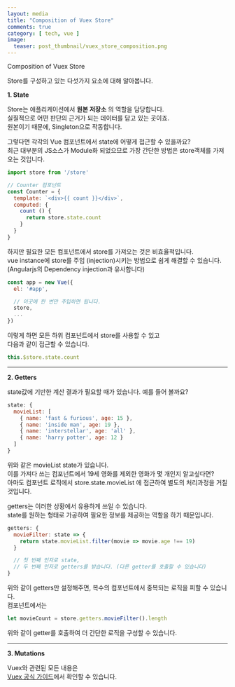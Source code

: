 ```yaml
---
layout: media
title: "Composition of Vuex Store"
comments: true
category: [ tech, vue ]
image:
  teaser: post_thumbnail/vuex_store_composition.png
---
```


Composition of Vuex Store

Store를 구성하고 있는 다섯가지 요소에 대해 알아봅니다.

**1. State**  

Store는 애플리케이션에서 **원본 저장소** 의 역할을 담당합니다.  
실질적으로 어떤 판단의 근거가 되는 데이터를 담고 있는 곳이죠.  
원본이기 때문에, Singleton으로 작동합니다.

그렇다면 각각의 Vue 컴포넌트에서 state에 어떻게 접근할 수 있을까요?  
최근 대부분의 JS소스가 Module화 되었으므로 가장 간단한 방법은 store객체를 가져오는 것입니다.  

```js
import store from '/store'

// Counter 컴포넌트
const Counter = {
  template: `<div>{{ count }}</div>`,
  computed: {
    count () {
      return store.state.count
    }
  }
}  
```

하지만 필요한 모든 컴포넌트에서 store를 가져오는 것은 비효율적입니다.  
vue instance에 store를 주입 (injection)시키는 방법으로 쉽게 해결할 수 있습니다.  
(Angularjs의 Dependency injection과 유사합니다)

```js
const app = new Vue({
  el: '#app',

  // 이곳에 한 번만 주입하면 됩니다.
  store,
  ...
})
```

이렇게 하면 모든 하위 컴포넌트에서 store를 사용할 수 있고  
다음과 같이 접근할 수 있습니다.

```js
this.$store.state.count
```

-----

**2. Getters**  

state값에 기반한 계산 결과가 필요할 때가 있습니다.
예를 들어 볼까요?

```js
state: {
  movieList: [
    { name: 'fast & furious', age: 15 },
    { name: 'inside man', age: 19 },
    { name: 'interstellar', age: 'all' },
    { name: 'harry potter', age: 12 }
  ]
}
```

위와 같은 movieList state가 있습니다.  
이를 가져다 쓰는 컴포넌트에서 19세 영화를 제외한 영화가 몇 개인지 알고싶다면?  
아마도 컴포넌트 로직에서 store.state.movieList 에 접근하여 별도의 처리과정을 거칠 것입니다.  

getters는 이러한 상황에서 유용하게 쓰일 수 있습니다.  
state를 원하는 형태로 가공하여 필요한 정보를 제공하는 역할을 하기 때문입니다.  

```js
getters: {
  movieFilter: state => {
    return state.movieList.filter(movie => movie.age !== 19)
  }

  // 첫 번째 인자로 state,
  // 두 번째 인자로 getters를 받습니다. (다른 getter를 호출할 수 있습니다)
}
```

위와 같이 getters만 설정해주면, 복수의 컴포넌트에서 중복되는 로직을 피할 수 있습니다.  
컴포넌트에서는  

```js
let movieCount = store.getters.movieFilter().length
```

위와 같이 getter를 호출하여 더 간단한 로직을 구성할 수 있습니다.

-----

**3. Mutations**






Vuex와 관련된 모든 내용은  
[Vuex 공식 가이드](https://vuex.vuejs.org/kr/guide/)에서 확인할 수 있습니다.  
